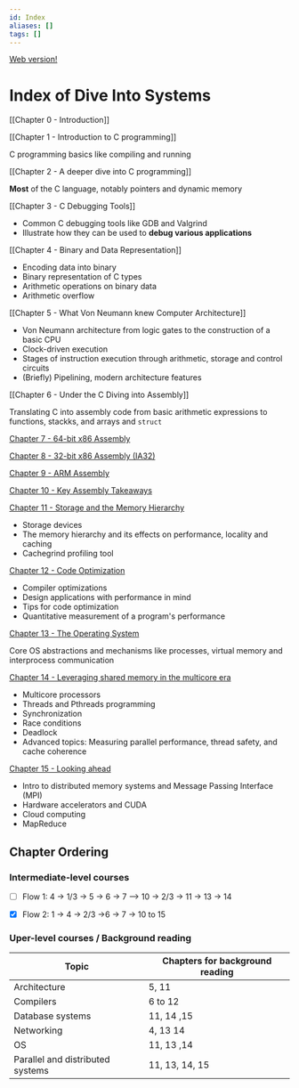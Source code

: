 ```yaml
---
id: Index
aliases: []
tags: []
---
```


[Web version!](https://diveintosystems.org/)

# Index of Dive Into Systems

[[Chapter 0 - Introduction]]

[[Chapter 1 - Introduction to C programming]]

C programming basics like compiling and running

[[Chapter 2 - A deeper dive into C programming]]

**Most** of the C language, notably pointers and dynamic memory

[[Chapter 3 - C Debugging Tools]]

- Common C debugging tools like GDB and Valgrind
- Illustrate how they can be used to **debug various applications**

[[Chapter 4 - Binary and Data Representation]]

- Encoding data into binary
- Binary representation of C types
- Arithmetic operations on binary data
- Arithmetic overflow

[[Chapter 5 - What Von Neumann knew Computer Architecture]]

- Von Neumann architecture from logic gates to the construction of a basic CPU
- Clock-driven execution
- Stages of instruction execution through arithmetic, storage and control circuits
- (Briefly) Pipelining, modern architecture features

[[Chapter 6 - Under the C Diving into Assembly]]

Translating C into assembly code from basic arithmetic expressions to functions, stackks, and arrays and `struct`

[Chapter 7 - 64-bit x86 Assembly](url)

[Chapter 8 - 32-bit x86 Assembly (IA32)](url)

[Chapter 9 - ARM Assembly](url)

[Chapter 10 - Key Assembly Takeaways](url)

[Chapter 11 - Storage and the Memory Hierarchy](url)

- Storage devices
- The memory hierarchy and its effects on performance, locality and caching
- Cachegrind profiling tool

[Chapter 12 - Code Optimization](url)

- Compiler optimizations
- Design applications with performance in mind
- Tips for code optimization
- Quantitative measurement of a program's performance

[Chapter 13 - The Operating System](url)

Core OS abstractions and mechanisms like processes, virtual memory and interprocess communication

[Chapter 14 - Leveraging shared memory in the multicore era](url)

- Multicore processors
- Threads and Pthreads programming
- Synchronization
- Race conditions
- Deadlock
- Advanced topics: Measuring parallel performance, thread safety, and cache coherence

[Chapter 15 - Looking ahead](url)

- Intro to distributed memory systems and Message Passing Interface (MPI)
- Hardware accelerators and CUDA
- Cloud computing
- MapReduce

## Chapter Ordering

### Intermediate-level courses

- [ ] Flow 1: 4 -> 1/3 -> 5 -> 6 -> 7 --> 10 -> 2/3 -> 11 -> 13 -> 14

- [x] Flow 2: 1 -> 4 -> 2/3 ->6 -> 7 -> 10 to 15

### Uper-level courses / Background reading

| Topic                            | Chapters for background reading |
| -------------------------------- | ------------------------------- |
| Architecture                     | 5, 11                           |
| Compilers                        | 6 to 12                         |
| Database systems                 | 11, 14 ,15                      |
| Networking                       | 4, 13 14                        |
| OS                               | 11, 13 ,14                      |
| Parallel and distributed systems | 11, 13, 14, 15                  |
